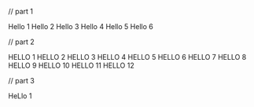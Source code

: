  // part 1

 Hello 1
 Hello 2
 Hello 3
 Hello 4
 Hello 5
 Hello 6
 
 // part 2
 
 HELLO 1
 HELLO 2
 HELLO 3
 HELLO 4
 HELLO 5
 HELLO 6
 HELLO 7
 HELLO 8
 HELLO 9
 HELLO 10
 HELLO 11
 HELLO 12

// part 3

HeLlo 1
